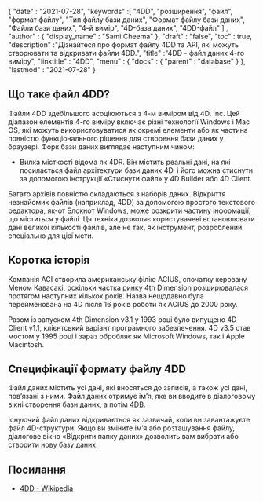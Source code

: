 {
  "date" : "2021-07-28",
  "keywords" :[ "4DD", "розширення", "файл", "формат файлу", "Тип файлу бази даних", "Формат файлу бази даних", "Файли бази даних", "4-й вимір", "4D-база даних", "4DD-файл" ] ,
  "author" : {
    "display_name" : "Sami Cheema"
},
  "draft" : "false",
  "toc" : true,
  "description" :"Дізнайтеся про формат файлу 4DD та API, які можуть створювати та відкривати файли 4DD.",
  "title" :"4DD - файл даних 4-го виміру",
  "linktitle" : "4DD",
  "menu" : {
    "docs" : {
      "parent" : "database"
}
},
  "lastmod" : "2021-07-28"
}

## Що таке файл 4DD?

Файли 4DD здебільшого асоціюються з 4-м виміром від 4D, Inc. Цей діапазон елементів 4-го виміру включає різні технології Windows і Mac OS, які можуть використовуватися як окремі елементи або як частина повністю функціонального рішення для створення бази даних у браузері. Форк бази даних виглядає наступним чином:

* Вилка місткості відома як 4DR. Він містить реальні дані, на які посилається файл архітектури бази даних 4D, і його можна стиснути за допомогою інструкції «Стиснути файл» у 4D Builder або 4D Client.

Багато архівів повністю складаються з наборів даних. Відкриття незнайомих файлів (наприклад, 4DD) за допомогою простого текстового редактора, як-от Блокнот Windows, може розкрити частину інформації, що міститься у файлі. Ця техніка дозволяє користувачеві встановлювати дані великої кількості файлів, але не так, як інструмент, розроблений спеціально для цієї мети.

## Коротка історія ##

Компанія ACI створила американську філію ACIUS, спочатку керовану Меном Кавасакі, оскільки частка ринку 4th Dimension розширювалася протягом наступних кількох років. Назва нещодавно була перейменована на 4D після 16 років роботи як ACIUS до 2000 року.

Разом із запуском 4th Dimension v3.1 у 1993 році було випущено 4D Client v1.1, клієнтський варіант програмного забезпечення. 4D v3.5 став мостом у 1995 році і зараз обробляє як Microsoft Windows, так і Apple Macintosh.


## Специфікації формату файлу 4DD ##

Файл даних містить усі дані, які вносяться до записів, а також усі дані, пов’язані з ними. Файл даних отримує ім’я, яке ви вводите в діалоговому вікні створення бази даних, а потім [4DB](/uk/database/4db/).

Існуючий файл даних відкривається як зазвичай, коли ви завантажуєте файл 4D-структури. Якщо ви зміните ім’я або розташування файлу, діалогове вікно «Відкрити папку даних» дозволить вам вибрати або створити нову базу даних.

## Посилання ##

* [4DD - Wikipedia](https://en.m.wikipedia.org/wiki/4th_Dimension_(software))

